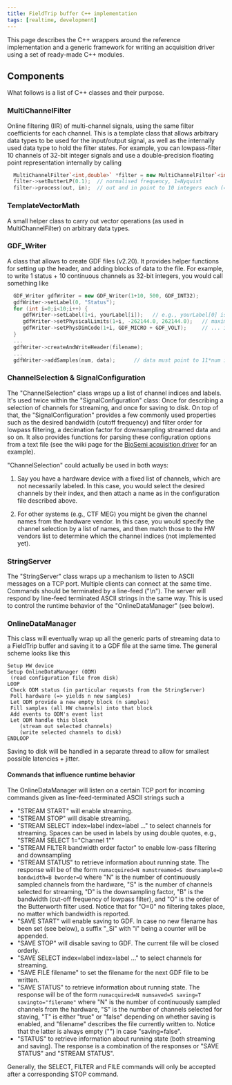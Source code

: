 ```yaml
---
title: FieldTrip buffer C++ implementation
tags: [realtime, development]
---
```


This page describes the C++ wrappers around the reference implementation and a generic framework for writing an acquisition driver using a set of ready-made C++ modules.

## Components

What follows is a list of C++ classes and their purpose.

### MultiChannelFilter

Online filtering (IIR) of multi-channel signals, using the same filter coefficients for each channel.
This is a template class that allows arbitrary data types to be used for the input/output signal, as well
as the internally used data type to hold the filter states. For example, you can lowpass-filter 10 channels of
32-bit integer signals and use a double-precision floating point representation internally by calling

```cpp
  MultiChannelFilter`<int,double>` *filter = new MultiChannelFilter`<int,double>`(10, 4);  // 4th-order filter
  filter->setButterLP(0.1);  // normalised frequency, 1=Nyquist
  filter->process(out, in);  // out and in point to 10 integers each (=one sample)
```

### TemplateVectorMath

A small helper class to carry out vector operations (as used in MultiChannelFilter) on arbitrary data types.

### GDF_Writer

A class that allows to create GDF files (v2.20). It provides helper functions for setting up the header,
and adding blocks of data to the file. For example, to write 1 status + 10 continuous channels as 32-bit
integers, you would call something like

```cpp
  GDF_Writer gdfWriter = new GDF_Writer(1+10, 500, GDF_INT32);
  gdfWriter->setLabel(0, "Status");
  for (int i=0;i<10;i++) {
     gdfWriter->setLabel(1+i, yourLabel[i]);   // e.g., yourLabel[0] is label of first cont. channel
     gdfWriter->setPhysicalLimits(1+i, -262144.0, 262144.0);   // maximum physical value = 262144 ...
     gdfWriter->setPhysDimCode(1+i, GDF_MICRO + GDF_VOLT);     // ... in units of microVolt
  }
  ...
  gdfWriter->createAndWriteHeader(filename);
  ...
  gdfWriter->addSamples(num, data);      // data must point to 11*num integer values
```

### ChannelSelection & SignalConfiguration

The "ChannelSelection" class wraps up a list of channel indices and labels. It's used twice within
the "SignalConfiguration" class: Once for describing a selection of channels for streaming, and once for saving
to disk. On top of that, the "SignalConfiguration" provides a few commonly used properties such as the desired
bandwidth (cutoff frequency) and filter order for lowpass filtering, a decimation factor for downsampling streamed
data and so on. It also provides functions for parsing these configuration options from a text file (see the
wiki page for the [BioSemi acquisition driver](/development/realtime/biosemi) for an example).

"ChannelSelection" could actually be used in both ways:

1.  Say you have a hardware device with a fixed list of channels, which are not necessarily labeled. In this case, you would select the desired channels by their index, and then attach a name as in the configuration file described above.

2.  For other systems (e.g., CTF MEG) you might be given the channel names from the hardware vendor. In this case, you would specify the channel selection by a list of names, and then match those to the HW vendors list to determine which the channel indices (not implemented yet).

### StringServer

The "StringServer" class wraps up a mechanism to listen to ASCII messages on a TCP port. Multiple clients can connect
at the same time. Commands should be terminated by a line-feed ("\n"). The server will respond by line-feed terminated
ASCII strings in the same way. This is used to control the runtime behavior of the "OnlineDataManager" (see below).

### OnlineDataManager

This class will eventually wrap up all the generic parts of streaming data to a FieldTrip buffer
and saving it to a GDF file at the same time. The general scheme looks like this

    Setup HW device
    Setup OnlineDataManager (ODM)
     (read configuration file from disk)
    LOOP
     Check ODM status (in particular requests from the StringServer)
     Poll hardware (=> yields n new samples)
     Let ODM provide a new empty block (n samples)
     Fill samples (all HW channels) into that block
     Add events to ODM's event list
     Let ODM handle this block
        (stream out selected channels)
        (write selected channels to disk)
    ENDLOOP

Saving to disk will be handled in a separate thread to allow for smallest possible latencies + jitter.

#### Commands that influence runtime behavior

The OnlineDataManager will listen on a certain TCP port for incoming commands given as line-feed-terminated ASCII strings such a

- "STREAM START" will enable streaming.
- "STREAM STOP" will disable streaming.
- "STREAM SELECT index=label index=label ..." to select channels for streaming. Spaces can be used in labels by using double quotes, e.g., "STREAM SELECT 1="Channel 1""
- "STREAM FILTER bandwidth order factor" to enable low-pass filtering and downsampling
- "STREAM STATUS" to retrieve information about running state. The response will be of the form `numacquired=N numstreamed=S downsample=D bandwidth=B bworder=O` where "N" is the number of continuously sampled channels from the hardware, "S" is the number of channels selected for streaming, "D" is the downsampling factor, "B" is the bandwidth (cut-off frequency of lowpass filter), and "O" is the order of the Butterworth filter used. Notice that for "O=0" no filtering takes place, no matter which bandwidth is reported.
- "SAVE START" will enable saving to GDF. In case no new filename has been set (see below), a suffix "\_Si" with "i" being a counter will be appended.
- "SAVE STOP" will disable saving to GDF. The current file will be closed orderly.
- "SAVE SELECT index=label index=label ..." to select channels for streaming.
- "SAVE FILE filename" to set the filename for the next GDF file to be written.
- "SAVE STATUS" to retrieve information about running state. The response will be of the form `numacquired=N numsaved=S saving=T savingto="filename"` where "N" is the number of continuously sampled channels from the hardware, "S" is the number of channels selected for staving, "T" is either "true" or "false" depending on whether saving is enabled, and "filename" describes the file currently written to. Notice that the latter is always empty ("") in case "saving=false".
- "STATUS" to retrieve information about running state (both streaming and saving). The response is a combination of the responses or "SAVE STATUS" and "STREAM STATUS".

Generally, the SELECT, FILTER and FILE commands will only be accepted after a corresponding STOP command.
